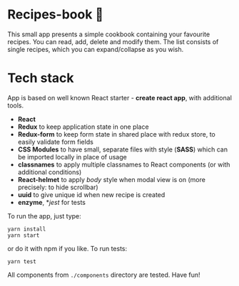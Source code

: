 
# Recipes-book 🍰  
  
This small app presents a simple cookbook containing your favourite recipes. You can read, add, delete and modify them. The list consists of single recipes, which you can expand/collapse as you wish.  
  
# Tech stack  
App is based on well known React starter - **create react app**, with additional tools.  
 - **React**  
 - **Redux** to keep application state in one place  
 - **Redux-form** to keep form state in shared place with redux store, to easily validate form fields  
 - **CSS Modules** to have small, separate files with style (**SASS**) which can be imported locally in place of usage  
 - **classnames** to apply multiple classnames to React components (or with additional conditions)  
 - **React-helmet** to apply *body* style when modal view is on (more precisely: to hide scrollbar)  
 - **uuid** to give unique id when new recipe is created  
 - **enzyme**, **jest* for tests  
  
 To run the app, just type:
 ```
 yarn install
 yarn start
 ```
 or do it with npm if you like.
 To run tests:
 ```
 yarn test
 ```
 All components from `./components` directory are tested.
 Have fun!